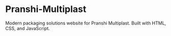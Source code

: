 # Pranshi-Multiplast

Modern packaging solutions website for Pranshi Multiplast. Built with HTML, CSS, and JavaScript.
